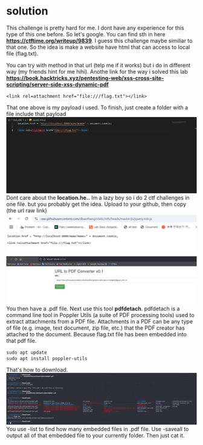 # solution

This challenge is pretty hard for me. I dont have any experience for this type of this one before. So let's google. You can find sth in here **https://ctftime.org/writeup/9839**. I guess this challenge maybe similiar to that one. So the idea is make a website have html that can access to local file (flag.txt).

You can try with method in that url (telp me if it works) but i do in different way (my friends hint for me hihi). Anothe link for the way i solved this lab **https://book.hacktricks.xyz/pentesting-web/xss-cross-site-scripting/server-side-xss-dynamic-pdf**

```
<link rel=attachment href="file:///flag.txt"></link>
```

That one above is my payload i used. To finish, just create a folder with a file include that payload
![alt text](image.png)<br>
Dont care about the **location.he..** Im a lazy boy so i do 2 ctf challenges in one file. but you probably get the idea. Upload to your github, then copy (the url raw link)
![alt text](image-1.png)<br>
![alt text](image-2.png)<br>
You then have a .pdf file. Next use this tool **pdfdetach**. pdfdetach is a command line tool in Poppler Utils (a suite of PDF processing tools) used to extract attachments from a PDF file. Attachments in a PDF can be any type of file (e.g. image, text document, zip file, etc.) that the PDF creator has attached to the document. Because flag.txt file has been embedded into that pdf file.

```
sudo apt update
sudo apt install poppler-utils
```

That's how to download.
![alt text](image-3.png)<br>
You use -list to find how many embedded files in .pdf file. Use -saveall to output all of that embedded file to your currently folder. Then just cat it.
